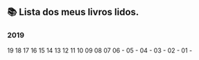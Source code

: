## :books: Lista dos meus livros lidos.
### 2019

19
18
17
16
15
14
13
12
11
10
09
08
07
06 - 
05 -
04 -
03 -
02 - 
01 - 
